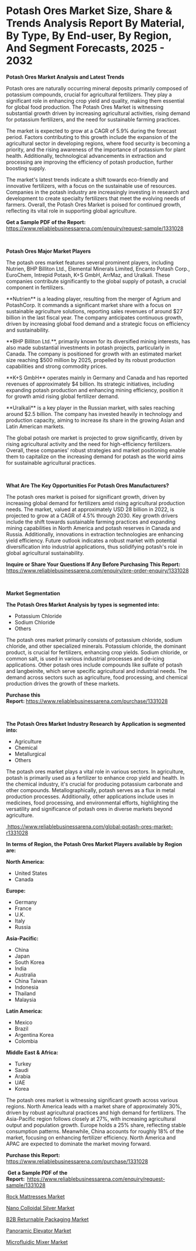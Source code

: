 <p><h1>Potash Ores Market Size, Share & Trends Analysis Report By Material, By Type, By End-user, By Region, And Segment Forecasts, 2025 - 2032</h1></p><p><strong>Potash Ores Market Analysis and Latest Trends</strong></p>
<p><p>Potash ores are naturally occurring mineral deposits primarily composed of potassium compounds, crucial for agricultural fertilizers. They play a significant role in enhancing crop yield and quality, making them essential for global food production. The Potash Ores Market is witnessing substantial growth driven by increasing agricultural activities, rising demand for potassium fertilizers, and the need for sustainable farming practices.</p><p>The market is expected to grow at a CAGR of 5.9% during the forecast period. Factors contributing to this growth include the expansion of the agricultural sector in developing regions, where food security is becoming a priority, and the rising awareness of the importance of potassium for plant health. Additionally, technological advancements in extraction and processing are improving the efficiency of potash production, further boosting supply.</p><p>The market's latest trends indicate a shift towards eco-friendly and innovative fertilizers, with a focus on the sustainable use of resources. Companies in the potash industry are increasingly investing in research and development to create specialty fertilizers that meet the evolving needs of farmers. Overall, the Potash Ores Market is poised for continued growth, reflecting its vital role in supporting global agriculture.</p></p>
<p><strong>Get a Sample PDF of the Report:&nbsp;</strong> <a href="https://www.reliablebusinessarena.com/enquiry/request-sample/1331028?utm_campaign=2217&utm_medium=2&utm_source=Github&utm_content=ia&utm_term=26032025&utm_id=potash-ores">https://www.reliablebusinessarena.com/enquiry/request-sample/1331028</a></p>
<p>&nbsp;</p>
<p><strong>Potash Ores Major Market Players</strong></p>
<p><p>The potash ores market features several prominent players, including Nutrien, BHP Billiton Ltd., Elemental Minerals Limited, Encanto Potash Corp., EuroChem, Intrepid Potash, K+S GmbH, ArrMaz, and Uralkali. These companies contribute significantly to the global supply of potash, a crucial component in fertilizers.</p><p>**Nutrien** is a leading player, resulting from the merger of Agrium and PotashCorp. It commands a significant market share with a focus on sustainable agriculture solutions, reporting sales revenues of around $27 billion in the last fiscal year. The company anticipates continuous growth, driven by increasing global food demand and a strategic focus on efficiency and sustainability.</p><p>**BHP Billiton Ltd.**, primarily known for its diversified mining interests, has also made substantial investments in potash projects, particularly in Canada. The company is positioned for growth with an estimated market size reaching $500 million by 2025, propelled by its robust production capabilities and strong commodity prices.</p><p>**K+S GmbH** operates mainly in Germany and Canada and has reported revenues of approximately $4 billion. Its strategic initiatives, including expanding potash production and enhancing mining efficiency, position it for growth amid rising global fertilizer demand.</p><p>**Uralkali** is a key player in the Russian market, with sales reaching around $2.5 billion. The company has invested heavily in technology and production capacity, aiming to increase its share in the growing Asian and Latin American markets.</p><p>The global potash ore market is projected to grow significantly, driven by rising agricultural activity and the need for high-efficiency fertilizers. Overall, these companies' robust strategies and market positioning enable them to capitalize on the increasing demand for potash as the world aims for sustainable agricultural practices.</p></p>
<p>&nbsp;</p>
<p><strong>What Are The Key Opportunities For Potash Ores Manufacturers?</strong></p>
<p><p>The potash ores market is poised for significant growth, driven by increasing global demand for fertilizers amid rising agricultural production needs. The market, valued at approximately USD 28 billion in 2022, is projected to grow at a CAGR of 4.5% through 2030. Key growth drivers include the shift towards sustainable farming practices and expanding mining capabilities in North America and potash reserves in Canada and Russia. Additionally, innovations in extraction technologies are enhancing yield efficiency. Future outlook indicates a robust market with potential diversification into industrial applications, thus solidifying potash's role in global agricultural sustainability.</p></p>
<p><strong>Inquire or Share Your Questions If Any Before Purchasing This Report:</strong> <a href="https://www.reliablebusinessarena.com/enquiry/pre-order-enquiry/1331028?utm_campaign=2217&utm_medium=2&utm_source=Github&utm_content=ia&utm_term=26032025&utm_id=potash-ores">https://www.reliablebusinessarena.com/enquiry/pre-order-enquiry/1331028</a></p>
<p>&nbsp;</p>
<p><strong>Market Segmentation</strong></p>
<p><strong>The Potash Ores Market Analysis by types is segmented into:</strong></p>
<p><ul><li>Potassium Chloride</li><li>Sodium Chloride</li><li>Others</li></ul></p>
<p><p>The potash ores market primarily consists of potassium chloride, sodium chloride, and other specialized minerals. Potassium chloride, the dominant product, is crucial for fertilizers, enhancing crop yields. Sodium chloride, or common salt, is used in various industrial processes and de-icing applications. Other potash ores include compounds like sulfate of potash and langbeinite, which serve specific agricultural and industrial needs. The demand across sectors such as agriculture, food processing, and chemical production drives the growth of these markets.</p></p>
<p><strong>Purchase this Report:&nbsp;</strong><a href="https://www.reliablebusinessarena.com/purchase/1331028?utm_campaign=2217&utm_medium=2&utm_source=Github&utm_content=ia&utm_term=26032025&utm_id=potash-ores">https://www.reliablebusinessarena.com/purchase/1331028</a></p>
<p>&nbsp;</p>
<p><strong>The Potash Ores Market Industry Research by Application is segmented into:</strong></p>
<p><ul><li>Agriculture</li><li>Chemical</li><li>Metallurgical</li><li>Others</li></ul></p>
<p><p>The potash ores market plays a vital role in various sectors. In agriculture, potash is primarily used as a fertilizer to enhance crop yield and health. In the chemical industry, it's crucial for producing potassium carbonate and other compounds. Metallographically, potash serves as a flux in metal production processes. Additionally, other applications include uses in medicines, food processing, and environmental efforts, highlighting the versatility and significance of potash ores in diverse markets beyond agriculture.</p></p>
<p><a href="https://www.reliablebusinessarena.com/global-potash-ores-market-r1331028?utm_campaign=2217&utm_medium=2&utm_source=Github&utm_content=ia&utm_term=26032025&utm_id=potash-ores">&nbsp;https://www.reliablebusinessarena.com/global-potash-ores-market-r1331028</a></p>
<p><strong>In terms of Region, the Potash Ores Market Players available by Region are:</strong></p>
<p>
    <p> <strong> North America: </strong>
        <ul>
            <li>United States</li>
            <li>Canada</li>
        </ul>
        </p> 
    <p> <strong> Europe: </strong>
        <ul>
            <li>Germany</li>
            <li>France</li>
            <li>U.K.</li>
            <li>Italy</li>
            <li>Russia</li>
        </ul>
        </p> 
    <p> <strong> Asia-Pacific: </strong>
        <ul>
            <li>China</li>
            <li>Japan</li>
            <li>South Korea</li>
            <li>India</li>
            <li>Australia</li>
            <li>China Taiwan</li>
            <li>Indonesia</li>
            <li>Thailand</li>
            <li>Malaysia</li>
        </ul>
        </p> 
    <p> <strong> Latin America: </strong>
        <ul>
            <li>Mexico</li>
            <li>Brazil</li>
            <li>Argentina Korea</li>
            <li>Colombia</li>
        </ul>
        </p> 
    <p> <strong> Middle East & Africa: </strong>
        <ul>
            <li>Turkey</li>
            <li>Saudi</li>
            <li>Arabia</li>
            <li>UAE</li>
            <li>Korea</li>
        </ul>
    </p>
    </p>
<p><p>The potash ores market is witnessing significant growth across various regions. North America leads with a market share of approximately 30%, driven by robust agricultural practices and high demand for fertilizers. The Asia-Pacific region follows closely at 27%, with increasing agricultural output and population growth. Europe holds a 25% share, reflecting stable consumption patterns. Meanwhile, China accounts for roughly 18% of the market, focusing on enhancing fertilizer efficiency. North America and APAC are expected to dominate the market moving forward.</p></p>
<p><strong>Purchase this Report: </strong><a href="https://www.reliablebusinessarena.com/purchase/1331028?utm_campaign=2217&utm_medium=2&utm_source=Github&utm_content=ia&utm_term=26032025&utm_id=potash-ores">https://www.reliablebusinessarena.com/purchase/1331028</a></p>
<p>&nbsp;<strong>Get a Sample PDF of the Report:&nbsp;&nbsp;</strong><a href="https://www.reliablebusinessarena.com/enquiry/request-sample/1331028?utm_campaign=2217&utm_medium=2&utm_source=Github&utm_content=ia&utm_term=26032025&utm_id=potash-ores">https://www.reliablebusinessarena.com/enquiry/request-sample/1331028</a></p>
<p><strong></strong></p>
<p><p><a href="https://www.linkedin.com/pulse/unlock-vital-data-rock-mattresses-market-financial-summary-pccbe?utm_campaign=2217&utm_medium=2&utm_source=Github&utm_content=ia&utm_term=26032025&utm_id=potash-ores">Rock Mattresses Market</a></p><p><a href="https://github.com/meenafadilkh/Market-Research-Report-List-1/blob/main/nano-colloidal-silver-market.md?utm_campaign=2217&utm_medium=2&utm_source=Github&utm_content=ia&utm_term=26032025&utm_id=potash-ores">Nano Colloidal Silver Market</a></p><p><a href="https://github.com/miehldobin1w/Market-Research-Report-List-1/blob/main/b2b-returnable-packaging-market.md?utm_campaign=2217&utm_medium=2&utm_source=Github&utm_content=ia&utm_term=26032025&utm_id=potash-ores">B2B Returnable Packaging Market</a></p><p><a href="https://www.linkedin.com/pulse/panoramic-elevator-market-opportunities-emerging-global-trends-tc5ge?utm_campaign=2217&utm_medium=2&utm_source=Github&utm_content=ia&utm_term=26032025&utm_id=potash-ores">Panoramic Elevator Market</a></p><p><a href="https://www.linkedin.com/pulse/future-revenue-demand-forecast-microfluidic-mixer-industry-cytle?utm_campaign=2217&utm_medium=2&utm_source=Github&utm_content=ia&utm_term=26032025&utm_id=potash-ores">Microfluidic Mixer Market</a></p></p>
